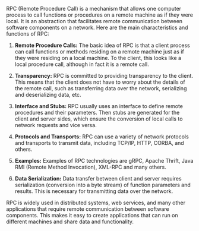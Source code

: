 RPC (Remote Procedure Call) is a mechanism that allows one computer process to call functions or procedures on a remote machine as if they were local. It is an abstraction that facilitates remote communication between software components on a network. Here are the main characteristics and functions of RPC:

1. **Remote Procedure Calls:** The basic idea of RPC is that a client process can call functions or methods residing on a remote machine just as if they were residing on a local machine. To the client, this looks like a local procedure call, although in fact it is a remote call.

2. **Transparency:** RPC is committed to providing transparency to the client. This means that the client does not have to worry about the details of the remote call, such as transferring data over the network, serializing and deserializing data, etc.

3. **Interface and Stubs:** RPC usually uses an interface to define remote procedures and their parameters. Then stubs are generated for the client and server sides, which ensure the conversion of local calls to network requests and vice versa.

4. **Protocols and Transports:** RPC can use a variety of network protocols and transports to transmit data, including TCP/IP, HTTP, CORBA, and others.

5. **Examples:** Examples of RPC technologies are gRPC, Apache Thrift, Java RMI (Remote Method Invocation), XML-RPC and many others.

6. **Data Serialization:** Data transfer between client and server requires serialization (conversion into a byte stream) of function parameters and results. This is necessary for transmitting data over the network.

RPC is widely used in distributed systems, web services, and many other applications that require remote communication between software components. This makes it easy to create applications that can run on different machines and share data and functionality.
